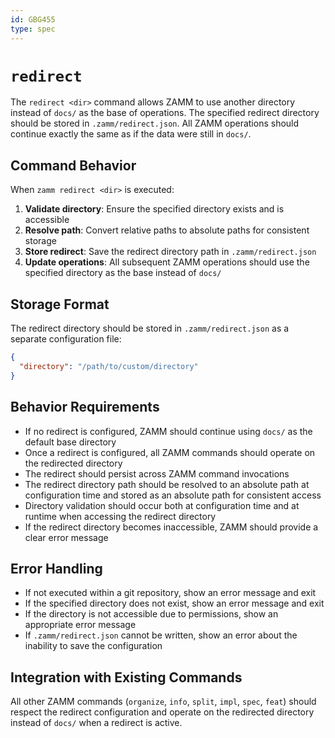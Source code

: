 ```yaml
---
id: GBG455
type: spec
---
```


# `redirect`

The `redirect <dir>` command allows ZAMM to use another directory instead of `docs/` as the base of operations. The specified redirect directory should be stored in `.zamm/redirect.json`. All ZAMM operations should continue exactly the same as if the data were still in `docs/`.

## Command Behavior

When `zamm redirect <dir>` is executed:

1. **Validate directory**: Ensure the specified directory exists and is accessible
2. **Resolve path**: Convert relative paths to absolute paths for consistent storage
3. **Store redirect**: Save the redirect directory path in `.zamm/redirect.json`
4. **Update operations**: All subsequent ZAMM operations should use the specified directory as the base instead of `docs/`

## Storage Format

The redirect directory should be stored in `.zamm/redirect.json` as a separate configuration file:

```json
{
  "directory": "/path/to/custom/directory"
}
```

## Behavior Requirements

- If no redirect is configured, ZAMM should continue using `docs/` as the default base directory
- Once a redirect is configured, all ZAMM commands should operate on the redirected directory
- The redirect should persist across ZAMM command invocations
- The redirect directory path should be resolved to an absolute path at configuration time and stored as an absolute path for consistent access
- Directory validation should occur both at configuration time and at runtime when accessing the redirect directory
- If the redirect directory becomes inaccessible, ZAMM should provide a clear error message

## Error Handling

- If not executed within a git repository, show an error message and exit
- If the specified directory does not exist, show an error message and exit
- If the directory is not accessible due to permissions, show an appropriate error message
- If `.zamm/redirect.json` cannot be written, show an error about the inability to save the configuration

## Integration with Existing Commands

All other ZAMM commands (`organize`, `info`, `split`, `impl`, `spec`, `feat`) should respect the redirect configuration and operate on the redirected directory instead of `docs/` when a redirect is active.

